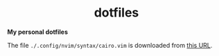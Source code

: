 <p align="center">
  <h1 align="center">dotfiles</h1>
</p>

**My personal dotfiles**

The file `./.config/nvim/syntax/cairo.vim` is downloaded from [this URL](https://raw.githubusercontent.com/starkware-libs/cairo-lang/master/src/starkware/cairo/lang/ide/vim/syntax/cairo.vim).
